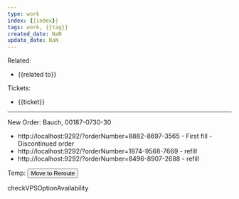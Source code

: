 ```yaml
---
type: work
index: {{index}}
tags: work, {{tag}}
created_date: NaN
update_date: NaN
---
```

Related: 
- {{related to}}

Tickets: 
- {{ticket}}

----


New Order: Bauch, 00187-0730-30
- http://localhost:9292/?orderNumber=8882-8697-3565 - First fill - Discontinued order
- http://localhost:9292/?orderNumber=1874-9568-7669 - refill
- http://localhost:9292/?orderNumber=8496-8907-2688 - refill

Temp:
<button class="btn btn__secondary" ng-click="initiateNewRerouteToAnotherPP(tab.prescription)">Move to Reroute</button>

checkVPSOptionAvailability